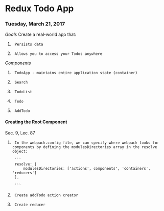 # Redux Todo App

### Tuesday, March 21, 2017

_Goals_
Create a real-world app that:
1.      Persists data
2.      Allows you to access your Todos anywhere

_Components_
1.      TodoApp - maintains entire application state (container)
2.      Search
3.      TodoList
4.      Todo
5.      AddTodo

#### Creating the Root Component
Sec. 9, Lec. 87

1.      In the webpack.config file, we can specify where webpack looks for components by defining the modulesDirectories array in the resolve object:

        ```
        resolve: {
            modulesDirectories: ['actions', components', 'containers', 'reducers']
        },

        ```

2.      Create addTodo action creator

3.      Create reducer      
